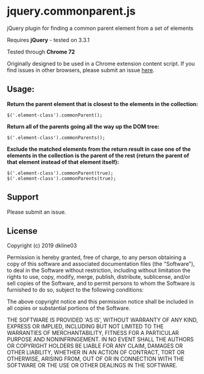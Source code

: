 # jquery.commonparent.js
jQuery plugin for finding a common parent element from a set of elements

Requires **jQuery** - tested on 3.3.1

Tested through **Chrome 72**

Originally designed to be used in a Chrome extension content script. If you find issues in other browsers, please submit an issue [here](https://github.com/dkline03/jquery.commonparent.js/issues).

## Usage:

**Return the parent element that is closest to the elements in the collection:**

```
$('.element-class').commonParent();
```

**Return all of the parents going all the way up the DOM tree:**

```
$('.element-class').commonParents();
```

**Exclude the matched elements from the return result in case one of the elements in the collection is the parent of the rest (return the parent of that element instead of that element itself):**

```
$('.element-class').commonParent(true);
$('.element-class').commonParents(true);
```

## Support

Please submit an issue.


## License

Copyright (c) 2019 dkline03

Permission is hereby granted, free of charge, to any person obtaining a copy of this software and associated documentation files (the "Software"), to deal in the Software without restriction, including without limitation the rights to use, copy, modify, merge, publish, distribute, sublicense, and/or sell copies of the Software, and to permit persons to whom the Software is furnished to do so, subject to the following conditions:

The above copyright notice and this permission notice shall be included in all copies or substantial portions of the Software.

THE SOFTWARE IS PROVIDED 'AS IS', WITHOUT WARRANTY OF ANY KIND, EXPRESS OR IMPLIED, INCLUDING BUT NOT LIMITED TO THE WARRANTIES OF MERCHANTABILITY, FITNESS FOR A PARTICULAR PURPOSE AND NONINFRINGEMENT. IN NO EVENT SHALL THE AUTHORS OR COPYRIGHT HOLDERS BE LIABLE FOR ANY CLAIM, DAMAGES OR OTHER LIABILITY, WHETHER IN AN ACTION OF CONTRACT, TORT OR OTHERWISE, ARISING FROM, OUT OF OR IN CONNECTION WITH THE SOFTWARE OR THE USE OR OTHER DEALINGS IN THE SOFTWARE.
